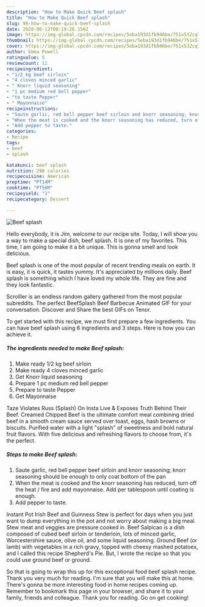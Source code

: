 ```yaml
---
description: "How to Make Quick Beef splash"
title: "How to Make Quick Beef splash"
slug: 90-how-to-make-quick-beef-splash
date: 2020-06-12T00:19:26.156Z
image: https://img-global.cpcdn.com/recipes/5eba193d1fb946be/751x532cq70/beef-splash-recipe-main-photo.jpg
thumbnail: https://img-global.cpcdn.com/recipes/5eba193d1fb946be/751x532cq70/beef-splash-recipe-main-photo.jpg
cover: https://img-global.cpcdn.com/recipes/5eba193d1fb946be/751x532cq70/beef-splash-recipe-main-photo.jpg
author: Emma Powell
ratingvalue: 5
reviewcount: 11
recipeingredient:
- "1/2 kg beef sirloin"
- "4 cloves minced garlic"
- " Knorr liquid seasoning"
- "1 pc medium red bell pepper"
- "to taste Pepper"
- " Mayonnaise"
recipeinstructions:
- "Saute garlic, red bell pepper beef sirloin and knorr seasoning; knorr seasoning should be enough to only coat bottom of the pan"
- "When the meat is cooked and the knorr seasoning has reduced, turn off the heat / fire and add mayonnaise. Add per tablespoon until coating is enough."
- "Add pepper to taste."
categories:
- Recipe
tags:
- beef
- splash

katakunci: beef splash 
nutrition: 298 calories
recipecuisine: American
preptime: "PT14M"
cooktime: "PT56M"
recipeyield: "1"
recipecategory: Dessert

---
```



![Beef splash](https://img-global.cpcdn.com/recipes/5eba193d1fb946be/751x532cq70/beef-splash-recipe-main-photo.jpg)

Hello everybody, it is Jim, welcome to our recipe site. Today, I will show you a way to make a special dish, beef splash. It is one of my favorites. This time, I am going to make it a bit unique. This is gonna smell and look delicious.

Beef splash is one of the most popular of recent trending meals on earth. It is easy, it is quick, it tastes yummy. It's appreciated by millions daily. Beef splash is something which I have loved my whole life. They are fine and they look fantastic.

Scrolller is an endless random gallery gathered from the most popular subreddits. The perfect BeefSplash Beef Barbecue Animated GIF for your conversation. Discover and Share the best GIFs on Tenor.


To get started with this recipe, we must first prepare a few ingredients. You can have beef splash using 6 ingredients and 3 steps. Here is how you can achieve it.

<!--inarticleads1-->

##### The ingredients needed to make Beef splash:

1. Make ready 1/2 kg beef sirloin
1. Make ready 4 cloves minced garlic
1. Get  Knorr liquid seasoning
1. Prepare 1 pc medium red bell pepper
1. Prepare to taste Pepper
1. Get  Mayonnaise


Taze Violates Russ (Splash) On Insta Live &amp; Exposes Truth Behind Their Beef. Creamed Chipped Beef is the ultimate comfort meal combining dried beef in a smooth cream sauce served over toast, eggs, hash browns or biscuits. Purified water with a light &#34;splash&#34; of sweetness and bold natural fruit flavors. With five delicious and refreshing flavors to choose from, it&#39;s the perfect. 

<!--inarticleads2-->

##### Steps to make Beef splash:

1. Saute garlic, red bell pepper beef sirloin and knorr seasoning; knorr seasoning should be enough to only coat bottom of the pan
1. When the meat is cooked and the knorr seasoning has reduced, turn off the heat / fire and add mayonnaise. Add per tablespoon until coating is enough.
1. Add pepper to taste.


Instant Pot Irish Beef and Guinness Stew is perfect for days when you just want to dump everything in the pot and not worry about making a big meal. Stew meat and veggies are pressure cooked in. Beef Salpicao is a dish composed of cubed beef sirloin or tenderloin, lots of minced garlic, Worcestershire sauce, olive oil, and some liquid seasoning. Ground Beef (or lamb) with vegetables in a rich gravy, topped with cheesy mashed potatoes, and I called this recipe Shepherd&#39;s Pie. But, I wrote the recipe so that you could use ground beef or ground. 

So that is going to wrap this up for this exceptional food beef splash recipe. Thank you very much for reading. I'm sure that you will make this at home. There's gonna be more interesting food in home recipes coming up. Remember to bookmark this page in your browser, and share it to your family, friends and colleague. Thank you for reading. Go on get cooking!
